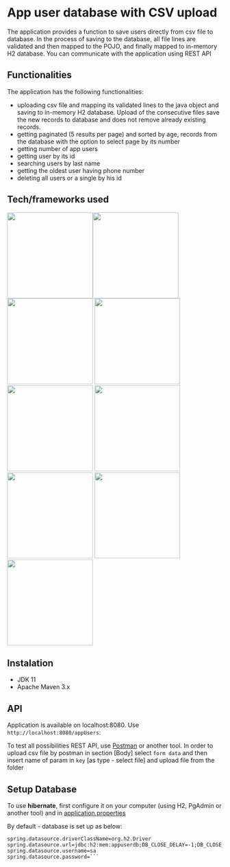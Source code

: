 # App user database with CSV upload #

The application provides a function to save users directly from csv file to database. In the process of saving to the database, all file lines
are validated and then mapped to the POJO, and finally mapped to in-memory H2 database. You can communicate with the application using REST API

## Functionalities ##

The application has the following functionalities:
- uploading csv file and mapping its validated lines to the java object and saving to in-memory H2 database. Upload of the consecutive files save the new records to database and does not remove already existing records.
- getting paginated (5 results per page) and sorted by age, records from the database with the option to select page by its number
- getting number of app users
- getting user by its id
- searching users by last name
- getting the oldest user having phone number
- deleting all users or a single by his id

## Tech/frameworks used ##

<img src="https://whirly.pl/wp-content/uploads/2017/05/spring.png" width="200"><img src="http://yaqzi.pl/wp-content/uploads/2016/12/apache_maven.png" width="200">
<img src="https://upload.wikimedia.org/wikipedia/commons/2/2c/Mockito_Logo.png" width="200">
<img src="https://encrypted-tbn0.gstatic.com/images?q=tbn:ANd9GcTNkximiwITI1smJcOkn_bx2Zk_RnNKnmDq23Ua26wTVd_YNJcWgw" width="200">
<img src="https://shiftkeylabs.ca/wp-content/uploads/2017/02/JUnit_logo.png" width="200">
<img src="https://jules-grospeiller.fr/media/logo_competences/lang/json.png" width="200">
<img src="https://www.h2database.com/html/images/h2-logo-2.png" width="200">
<img src="https://i2.wp.com/bykowski.pl/wp-content/uploads/2018/07/hibernate-2.png?w=300" width="200">
<img src="http://mapstruct.org/images/mapstruct.png" width="200">

## Instalation ##

* JDK 11
* Apache Maven 3.x

## API ##

Application is available on localhost:8080. Use ```http://localhost:8080/appUsers```:

To test all possibilities REST API, use [Postman](https://www.getpostman.com) or another tool. In order to upload csv file by postman in section [Body]
select ``` form data ``` and then insert name of param in ```key``` [as type - select file] and upload file from the folder 

## Setup Database ##

To use **hibernate**, first configure it on your computer (using H2, PgAdmin or another tool) and in [application.properties](https://github.com/Radek87o/database-with-csv/blob/master/src/main/resources/application.properties)

By default - database is set up as below: 
```
spring.datasource.driverClassName=org.h2.Driver
spring.datasource.url=jdbc:h2:mem:appuserdb;DB_CLOSE_DELAY=-1;DB_CLOSE_ON_EXIT=FALSE
spring.datasource.username=sa
spring.datasource.password=```
